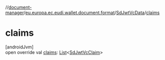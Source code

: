 //[document-manager](../../../index.md)/[eu.europa.ec.eudi.wallet.document.format](../index.md)/[SdJwtVcData](index.md)/[claims](claims.md)

# claims

[androidJvm]\
open override val [claims](claims.md): [List](https://kotlinlang.org/api/latest/jvm/stdlib/kotlin-stdlib/kotlin.collections/-list/index.html)&lt;[SdJwtVcClaim](../-sd-jwt-vc-claim/index.md)&gt;
